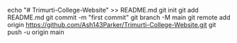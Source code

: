 echo "# Trimurti-College-Website" >> README.md
git init
git add README.md
git commit -m "first commit"
git branch -M main
git remote add origin https://github.com/Ash143Parker/Trimurti-College-Website.git
git push -u origin main
